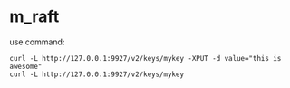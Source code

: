 # m_raft

use command:
```shell
curl -L http://127.0.0.1:9927/v2/keys/mykey -XPUT -d value="this is awesome"
curl -L http://127.0.0.1:9927/v2/keys/mykey
```
